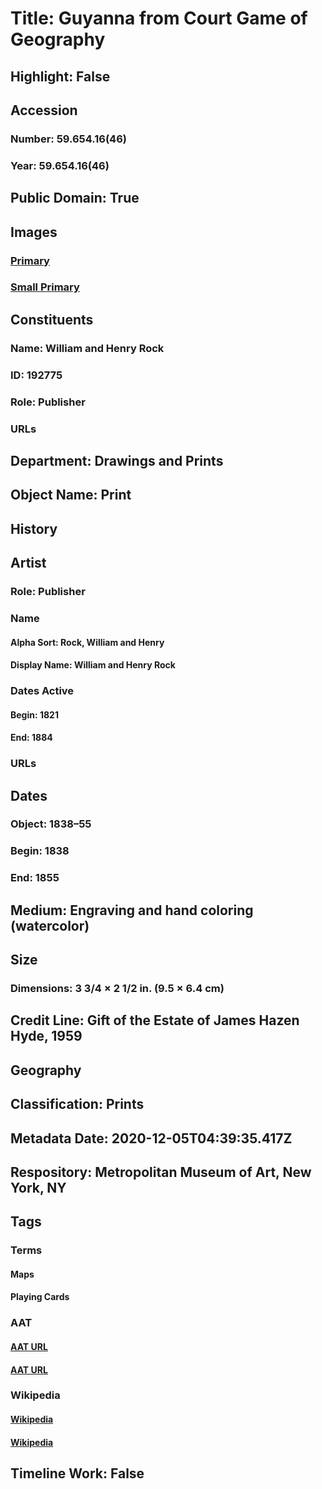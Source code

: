 # Title: Guyanna from Court Game of Geography
## Highlight: False
## Accession
### Number: 59.654.16(46)
### Year: 59.654.16(46)
## Public Domain: True
## Images
### [Primary](https://images.metmuseum.org/CRDImages/dp/original/DP862926.jpg)
### [Small Primary](https://images.metmuseum.org/CRDImages/dp/web-large/DP862926.jpg)
## Constituents
### Name: William and Henry Rock
### ID: 192775
### Role: Publisher
### URLs
## Department: Drawings and Prints
## Object Name: Print
## History
## Artist
### Role: Publisher
### Name
#### Alpha Sort: Rock, William and Henry
#### Display Name: William and Henry Rock
### Dates Active
#### Begin: 1821
#### End: 1884
### URLs
## Dates
### Object: 1838–55
### Begin: 1838
### End: 1855
## Medium: Engraving and hand coloring (watercolor)
## Size
### Dimensions: 3 3/4 × 2 1/2 in. (9.5 × 6.4 cm)
## Credit Line: Gift of the Estate of James Hazen Hyde, 1959
## Geography
## Classification: Prints
## Metadata Date: 2020-12-05T04:39:35.417Z
## Respository: Metropolitan Museum of Art, New York, NY
## Tags
### Terms
#### Maps
#### Playing Cards
### AAT
#### [AAT URL](http://vocab.getty.edu/page/aat/300028094)
#### [AAT URL](http://vocab.getty.edu/page/aat/300211294)
### Wikipedia
#### [Wikipedia]()
#### [Wikipedia]()
## Timeline Work: False